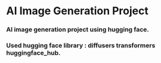 # AI Image Generation Project 

### AI image generation project using hugging face.

### Used hugging face library : diffusers transformers huggingface_hub.
